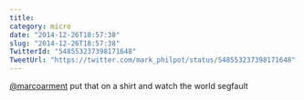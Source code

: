 ```yaml
---
title: 
category: micro
date: "2014-12-26T18:57:38"
slug: "2014-12-26T18:57:38"
TwitterId: "548553237398171648"
TweetUrl: "https://twitter.com/mark_philpot/status/548553237398171648"
---
```


[@marcoarment](https://twitter.com/marcoarment) put that on a shirt and watch
the world segfault
